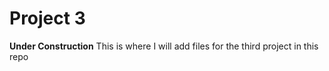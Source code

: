 # Project 3
**Under Construction**
This is where I will add files for the third project in this repo
